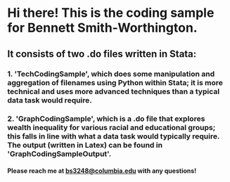 # Hi there! This is the coding sample for Bennett Smith-Worthington. 
## It consists of two .do files written in Stata:
### 1. 'TechCodingSample', which does some manipulation and aggregation of filenames using Python within Stata; it is more technical and uses more advanced techniques than a typical data task would require.
### 2. 'GraphCodingSample', which is a .do file that explores wealth inequality for various racial and educational groups; this falls in line with what a data task would typically require. The output (written in Latex) can be found in 'GraphCodingSampleOutput'.

#### Please reach me at bs3248@columbia.edu with any questions!
